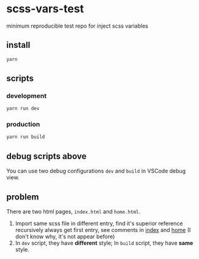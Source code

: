 # scss-vars-test

minimum reproducible test repo for inject scss variables

## install

```bash
yarn
```

## scripts

### development

```bash
yarn run dev
```

### production

```bash
yarn run build
```

## debug scripts above

You can use two debug configurations `dev` and `build` in VSCode debug view.

## problem

There are two html pages, `index.html` and `home.html`.

1. Import same scss file in different entry, find it's superior reference recursively always get first entry, see comments in [index](src/pages/index/index.js) and [home](src/pages/home/index.js) (I don't know why, it's not appear before)
2. In `dev` script, they have **different** style; In `build` script, they have **same** style.
